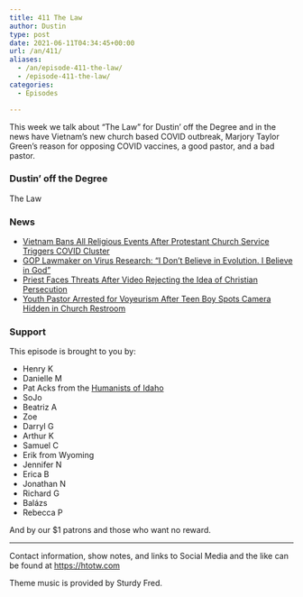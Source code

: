 ```yaml
---
title: 411 The Law
author: Dustin
type: post
date: 2021-06-11T04:34:45+00:00
url: /an/411/
aliases:
  - /an/episode-411-the-law/
  - /episode-411-the-law/
categories:
  - Episodes

---
```

<div id="buzzsprout-player-10552698"></div><script src="https://www.buzzsprout.com/1983601/10552698-411-the-law.js?container_id=buzzsprout-player-10552698&player=small" type="text/javascript" charset="utf-8"></script>

This week we talk about &#8220;The Law&#8221; for Dustin&#8217; off the Degree and in the news have Vietnam&#8217;s new church based COVID outbreak, Marjory Taylor Green&#8217;s reason for opposing COVID vaccines, a good pastor, and a bad pastor.

<!--more-->

### Dustin&#8217; off the Degree

The Law

### News

  *  [Vietnam Bans All Religious Events After Protestant Church Service Triggers COVID Cluster][1]
  *  [GOP Lawmaker on Virus&nbsp;Research: &#8220;I Don&#8217;t Believe in Evolution. I Believe in God&#8221;][2]
  *  [Priest Faces Threats After Video Rejecting the Idea of Christian Persecution][3]
  *  [Youth Pastor Arrested for Voyeurism After Teen Boy Spots Camera Hidden in Church Restroom][4]

### Support

This episode is brought to you by:

  * Henry K
  * Danielle M
  * Pat Acks from the [Humanists of Idaho][5]
  * SoJo
  * Beatriz A
  * Zoe
  * Darryl G
  * Arthur K
  * Samuel C
  * Erik from Wyoming
  * Jennifer N
  * Erica B
  * Jonathan N
  * Richard G
  * Balázs
  * Rebecca P

And by our $1 patrons and those who want no reward.

* * *

Contact information, show notes, and links to Social Media and the like can be found at <https://htotw.com>

Theme music is provided by Sturdy Fred.

 [1]: https://www.msn.com/en-us/news/world/vietnam-bans-all-religious-events-after-protestant-church-service-triggers-covid-cluster/ar-AAKHWHH
 [2]: https://friendlyatheist.patheos.com/2021/06/08/gop-lawmaker-on-virus-research-i-dont-believe-in-evolution-i-believe-in-god/
 [3]: https://friendlyatheist.patheos.com/2021/06/08/priest-faces-threats-after-video-rejecting-the-idea-of-christian-persecution/
 [4]: https://www.newsweek.com/youth-pastor-arrested-voyeurism-after-teen-boy-spots-camera-hidden-church-restroom-1598780
 [5]: https://www.humanistsofidaho.org/
